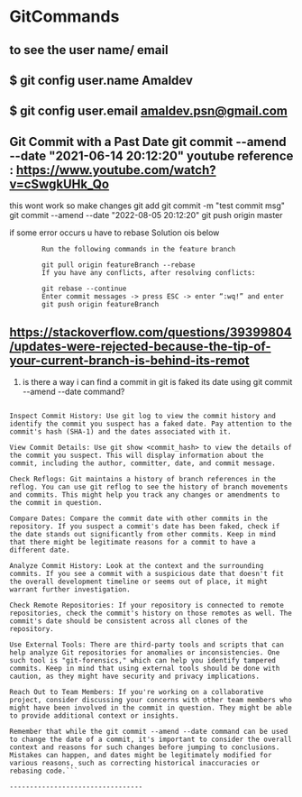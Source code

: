 # GitCommands

to see the user name/ email
---------------------------------
$ git config user.name
Amaldev
---------------------------------
$ git config user.email
amaldev.psn@gmail.com
---------------------------------
Git Commit with a Past Date
git commit --amend --date "2021-06-14 20:12:20"
youtube reference : https://www.youtube.com/watch?v=cSwgkUHk_Qo
---
this wont work so
make changes
git add
git commit -m "test commit msg"
git commit --amend --date "2022-08-05 20:12:20"
git push origin master

if some error occurs u have to rebase 
Solution ois below
```
        Run the following commands in the feature branch
        
        git pull origin featureBranch --rebase
        If you have any conflicts, after resolving conflicts:
        
        git rebase --continue
        Enter commit messages -> press ESC -> enter “:wq!” and enter
        git push origin featureBranch
```


https://stackoverflow.com/questions/39399804/updates-were-rejected-because-the-tip-of-your-current-branch-is-behind-its-remot
---------------------------------
1) is there a way i can find a commit in git is faked its date using  git commit --amend --date  command?

```If you suspect that a commit's date has been faked using the git commit --amend --date command, there are a few steps you can take to investigate and verify the authenticity of the commit's date:

Inspect Commit History: Use git log to view the commit history and identify the commit you suspect has a faked date. Pay attention to the commit's hash (SHA-1) and the dates associated with it.

View Commit Details: Use git show <commit_hash> to view the details of the commit you suspect. This will display information about the commit, including the author, committer, date, and commit message.

Check Reflogs: Git maintains a history of branch references in the reflog. You can use git reflog to see the history of branch movements and commits. This might help you track any changes or amendments to the commit in question.

Compare Dates: Compare the commit date with other commits in the repository. If you suspect a commit's date has been faked, check if the date stands out significantly from other commits. Keep in mind that there might be legitimate reasons for a commit to have a different date.

Analyze Commit History: Look at the context and the surrounding commits. If you see a commit with a suspicious date that doesn't fit the overall development timeline or seems out of place, it might warrant further investigation.

Check Remote Repositories: If your repository is connected to remote repositories, check the commit's history on those remotes as well. The commit's date should be consistent across all clones of the repository.

Use External Tools: There are third-party tools and scripts that can help analyze Git repositories for anomalies or inconsistencies. One such tool is "git-forensics," which can help you identify tampered commits. Keep in mind that using external tools should be done with caution, as they might have security and privacy implications.

Reach Out to Team Members: If you're working on a collaborative project, consider discussing your concerns with other team members who might have been involved in the commit in question. They might be able to provide additional context or insights.

Remember that while the git commit --amend --date command can be used to change the date of a commit, it's important to consider the overall context and reasons for such changes before jumping to conclusions. Mistakes can happen, and dates might be legitimately modified for various reasons, such as correcting historical inaccuracies or rebasing code.```

---------------------------------
